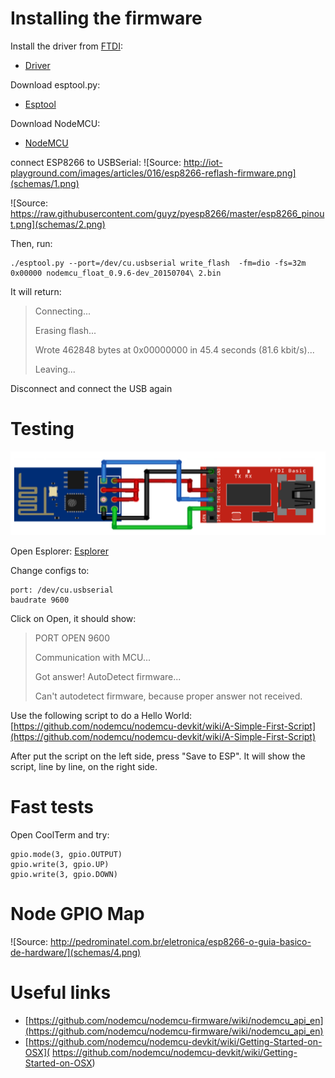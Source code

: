 # Installing the firmware

Install the driver from [FTDI](http://www.ftdichip.com/Drivers/VCP.htm):
* [Driver](http://www.ftdichip.com/Drivers/VCP/MacOSX/FTDIUSBSerialDriver_v2_2_18.dmg)

Download esptool.py:
* [Esptool](https://github.com/themadinventor/esptool)

Download NodeMCU:
* [NodeMCU](https://github.com/nodemcu/nodemcu-firmware/releases)

connect ESP8266 to USBSerial:
![Source: http://iot-playground.com/images/articles/016/esp8266-reflash-firmware.png](schemas/1.png)

![Source: https://raw.githubusercontent.com/guyz/pyesp8266/master/esp8266_pinout.png](schemas/2.png)

Then, run:
```
./esptool.py --port=/dev/cu.usbserial write_flash  -fm=dio -fs=32m 0x00000 nodemcu_float_0.9.6-dev_20150704\ 2.bin
```

It will return:
> Connecting...
> 
> Erasing flash...
> 
> Wrote 462848 bytes at 0x00000000 in 45.4 seconds (81.6 kbit/s)...
> 
> 
> Leaving...

Disconnect and connect the USB again


# Testing
![Source: unkonwn](schemas/3.png)


Open Esplorer:
[Esplorer](http://esp8266.ru/esplorer/)

Change configs to:
```
port: /dev/cu.usbserial
baudrate 9600
```
Click on Open, it should show:

> PORT OPEN 9600
> 
> Communication with MCU...
> 
> Got answer! AutoDetect firmware...
> 
> 
> Can't autodetect firmware, because proper answer not received.

Use the following script to do a Hello World:
[https://github.com/nodemcu/nodemcu-devkit/wiki/A-Simple-First-Script](https://github.com/nodemcu/nodemcu-devkit/wiki/A-Simple-First-Script)

After put the script on the left side, press "Save to ESP". It will show the script, line by line, on the right side.

# Fast tests

Open CoolTerm and try:
```
gpio.mode(3, gpio.OUTPUT)
gpio.write(3, gpio.UP)
gpio.write(3, gpio.DOWN)
```

# Node GPIO Map
![Source: http://pedrominatel.com.br/eletronica/esp8266-o-guia-basico-de-hardware/](schemas/4.png)

# Useful links
* [https://github.com/nodemcu/nodemcu-firmware/wiki/nodemcu_api_en](https://github.com/nodemcu/nodemcu-firmware/wiki/nodemcu_api_en)
* [https://github.com/nodemcu/nodemcu-devkit/wiki/Getting-Started-on-OSX](
https://github.com/nodemcu/nodemcu-devkit/wiki/Getting-Started-on-OSX)